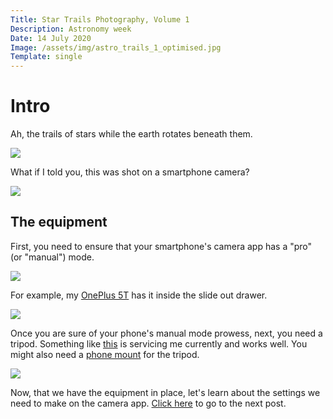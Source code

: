 ```yaml
---
Title: Star Trails Photography, Volume 1
Description: Astronomy week
Date: 14 July 2020
Image: /assets/img/astro_trails_1_optimised.jpg
Template: single
---
```


# Intro

Ah, the trails of stars while the earth rotates beneath them.

<!-- ![trail_0](/assets/img/astro_trails_0.jpg "Trail0") -->
<!-- [<img src="/assets/img/astro_trails_0.jpg" width="1024"/>](/assets/img/astro_trails_0.jpg) -->
[<img src="/assets/img/astro_trails_0.jpg" class="img-fluid"/>](/assets/img/astro_trails_0.jpg)

What if I told you, this was shot on a smartphone camera?

<!-- ![animation](/assets/img/astro_trails_1_optimised.gif "Experiment") -->
<!-- [<img src="/assets/img/astro_trails_1_optimised.gif" width="1024"/>](/assets/img/astro_trails_1_optimised.gif) -->
[<img src="/assets/img/astro_trails_1_optimised.gif" class="img-fluid"/>](/assets/img/astro_trails_1_optimised.gif)

## The equipment

First, you need to ensure that your smartphone's camera app has a "pro" (or "manual") mode.

[<img src="/assets/img/orion-wing.jpg" class="img-fluid"/>](/assets/img/orion-wing.jpg)

For example, my [OnePlus 5T](https://www.oneplus.in/support/spec/oneplus-5t) has it inside the slide out drawer.

[<img src="/assets/img/Screenshot_20200721-024144.jpg" class="img-fluid"/>](/assets/img/Screenshot_20200721-024144.jpg)

Once you are sure of your phone's manual mode prowess, next, you need a tripod. Something like [this](https://www.amazon.in/gp/product/B00XI87KV8/ref=ppx_yo_dt_b_search_asin_title?ie=UTF8&psc=1) is servicing me currently and works well. You might also need a [phone mount](https://www.amazon.in/gp/product/B07S9KNGVS/ref=ppx_yo_dt_b_search_asin_title?ie=UTF8&psc=1) for the tripod.

[<img src="/assets/img/tripod.jpg" class="img-fluid"/>](/assets/img/tripod.jpg)

Now, that we have the equipment in place, let's learn about the settings we need to make on the camera app.
[Click here](/?star_trails_2) to go to the next post.